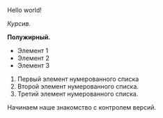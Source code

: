 Hello world!

*Курсив.*

**Полужирный.**

* Элемент 1
* Элемент 2
* Элемент 3

1. Первый элемент нумерованного списка
2. Второй элемент нумерованного списка.
3. Третий элемент нумерованного списка.

Начинаем наше знакомство с контролем версий.